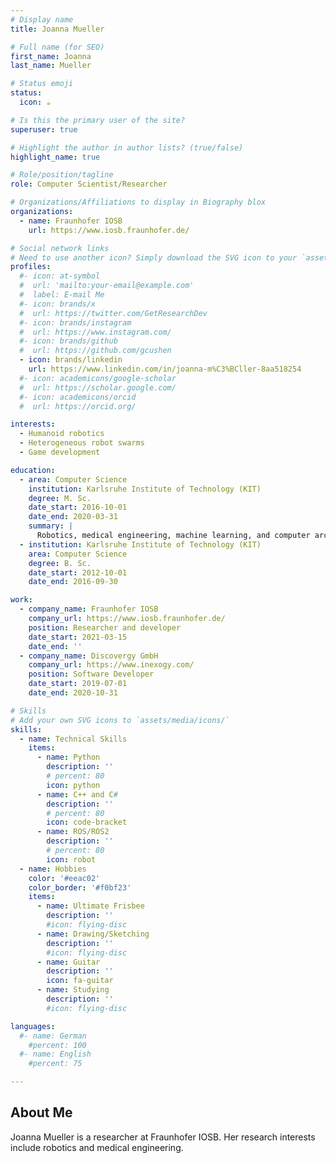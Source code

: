 ```yaml
---
# Display name
title: Joanna Mueller

# Full name (for SEO)
first_name: Joanna
last_name: Mueller

# Status emoji
status:
  icon: ☕️

# Is this the primary user of the site?
superuser: true

# Highlight the author in author lists? (true/false)
highlight_name: true

# Role/position/tagline
role: Computer Scientist/Researcher

# Organizations/Affiliations to display in Biography blox
organizations:
  - name: Fraunhofer IOSB
    url: https://www.iosb.fraunhofer.de/

# Social network links
# Need to use another icon? Simply download the SVG icon to your `assets/media/icons/` folder.
profiles:
  #- icon: at-symbol
  #  url: 'mailto:your-email@example.com'
  #  label: E-mail Me
  #- icon: brands/x
  #  url: https://twitter.com/GetResearchDev
  #- icon: brands/instagram
  #  url: https://www.instagram.com/
  #- icon: brands/github
  #  url: https://github.com/gcushen
  - icon: brands/linkedin
    url: https://www.linkedin.com/in/joanna-m%C3%BCller-8aa518254
  #- icon: academicons/google-scholar
  #  url: https://scholar.google.com/
  #- icon: academicons/orcid
  #  url: https://orcid.org/

interests:
  - Humanoid robotics
  - Heterogeneous robot swarms
  - Game development

education:
  - area: Computer Science
    institution: Karlsruhe Institute of Technology (KIT)
    degree: M. Sc.
    date_start: 2016-10-01
    date_end: 2020-03-31
    summary: |
      Robotics, medical engineering, machine learning, and computer architecture
  - institution: Karlsruhe Institute of Technology (KIT)
    area: Computer Science
    degree: B. Sc.
    date_start: 2012-10-01
    date_end: 2016-09-30

work:
  - company_name: Fraunhofer IOSB
    company_url: https://www.iosb.fraunhofer.de/
    position: Researcher and developer
    date_start: 2021-03-15
    date_end: ''
  - company_name: Discovergy GmbH
    company_url: https://www.inexogy.com/
    position: Software Developer
    date_start: 2019-07-01
    date_end: 2020-10-31

# Skills
# Add your own SVG icons to `assets/media/icons/`
skills:
  - name: Technical Skills
    items:
      - name: Python
        description: ''
        # percent: 80
        icon: python
      - name: C++ and C#
        description: ''
        # percent: 80
        icon: code-bracket
      - name: ROS/ROS2
        description: ''
        # percent: 80
        icon: robot
  - name: Hobbies
    color: '#eeac02'
    color_border: '#f0bf23'
    items:
      - name: Ultimate Frisbee
        description: ''
        #icon: flying-disc
      - name: Drawing/Sketching
        description: ''
        #icon: flying-disc
      - name: Guitar
        description: ''
        icon: fa-guitar
      - name: Studying
        description: ''
        #icon: flying-disc

languages:
  #- name: German
    #percent: 100
  #- name: English
    #percent: 75

---
```


## About Me

Joanna Mueller is a researcher at Fraunhofer IOSB. Her research interests include robotics and medical engineering.
